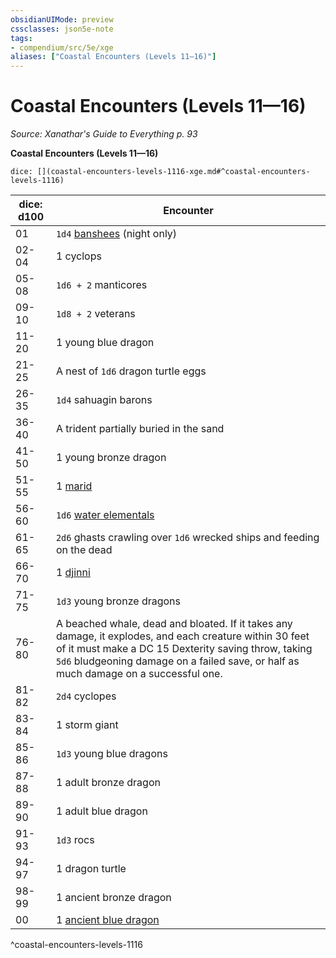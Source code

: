 ```yaml
---
obsidianUIMode: preview
cssclasses: json5e-note
tags:
- compendium/src/5e/xge
aliases: ["Coastal Encounters (Levels 11—16)"]
---
```

# Coastal Encounters (Levels 11—16)
*Source: Xanathar's Guide to Everything p. 93* 

**Coastal Encounters (Levels 11—16)**

`dice: [](coastal-encounters-levels-1116-xge.md#^coastal-encounters-levels-1116)`

| dice: d100 | Encounter |
|------------|-----------|
| 01 | `1d4` [banshees](compendium/bestiary/undead/banshee.md) (night only) |
| 02-04 | 1 cyclops |
| 05-08 | `1d6 + 2` manticores |
| 09-10 | `1d8 + 2` veterans |
| 11-20 | 1 young blue dragon |
| 21-25 | A nest of `1d6` dragon turtle eggs |
| 26-35 | `1d4` sahuagin barons |
| 36-40 | A trident partially buried in the sand |
| 41-50 | 1 young bronze dragon |
| 51-55 | 1 [marid](compendium/bestiary/elemental/marid.md) |
| 56-60 | `1d6` [water elementals](compendium/bestiary/elemental/water-elemental.md) |
| 61-65 | `2d6` ghasts crawling over `1d6` wrecked ships and feeding on the dead |
| 66-70 | 1 [djinni](compendium/bestiary/elemental/djinni.md) |
| 71-75 | `1d3` young bronze dragons |
| 76-80 | A beached whale, dead and bloated. If it takes any damage, it explodes, and each creature within 30 feet of it must make a DC 15 Dexterity saving throw, taking `5d6` bludgeoning damage on a failed save, or half as much damage on a successful one. |
| 81-82 | `2d4` cyclopes |
| 83-84 | 1 storm giant |
| 85-86 | `1d3` young blue dragons |
| 87-88 | 1 adult bronze dragon |
| 89-90 | 1 adult blue dragon |
| 91-93 | `1d3` rocs |
| 94-97 | 1 dragon turtle |
| 98-99 | 1 ancient bronze dragon |
| 00 | 1 [ancient blue dragon](compendium/bestiary/dragon/ancient-blue-dragon.md) |
^coastal-encounters-levels-1116